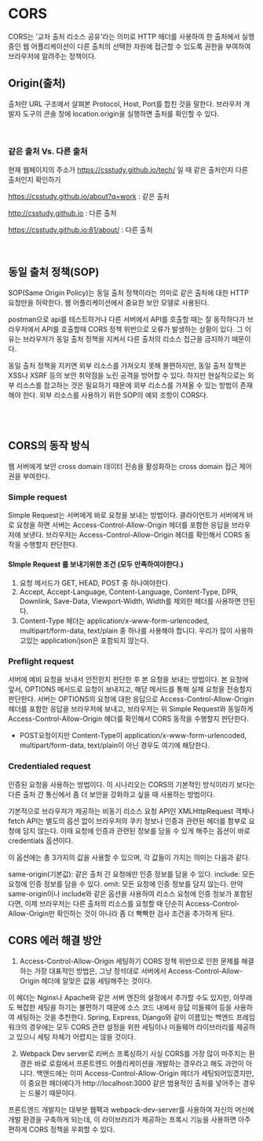 # CORS

CORS는 '교차 출처 리소스 공유'라는 의미로 HTTP 헤더를 사용하여 한 출처에서 실행중인 웹 어플리케이션이 다른 출처의 선택한 자원에 접근할 수 있도록 권한을 부여하여 브라우저에 알려주는 정책이다.


## Origin(출처)

출처란 URL 구조에서 살펴본 Protocol, Host, Port를 합친 것을 말한다. 브라우저 개발자 도구의 콘솔 창에 location.origin을 실행하면 출처를 확인할 수 있다.

<br>

### 같은 출처 Vs. 다른 출처
현재 웹페이지의 주소가 https://csstudy.github.io/tech/ 일 때 같은 출처인지 다른 출처인지 확인하기

https://csstudy.github.io/about?q=work : 같은 출처

http://csstudy.github.io : 다른 출처

https://csstudy.github.io:81/about/ : 다른 출처

<br>

## 동일 출처 정책(SOP)
SOP(Same Origin Policy)는 동일 출처 정책이라는 의미로 같은 출처에 대한 HTTP 요청만을 허락한다. 웹 어플리케이션에서 중요한 보안 모델로 사용된다.

postman으로 api를 테스트하거나 다른 서버에서 API를 호출할 때는 잘 동작하다가 브라우저에서 API를 호출할때 CORS 정책 위반으로 오류가 발생하는 상황이 있다. 그 이유는 브라우저가 동일 출처 정책을 지켜서 다른 출처의 리소스 접근을 금지하기 때문이다.

동일 출처 정책을 지키면 외부 리소스를 가져오지 못해 불편하지만, 동일 출처 정책은 XSS나 XSRF 등의 보안 취약점을 노린 공격을 방어할 수 있다. 하지만 현실적으로는 외부 리소스를 참고하는 것은 필요하기 때문에 외부 리소스를 가져올 수 있는 방법이 존재해야 한다. 외부 리소스를 사용하기 위한 SOP의 예외 조항이 CORS다.

<br><br>

## CORS의 동작 방식
웹 서버에게 보안 cross domain 데이터 전송을 활성화하는 cross domain 접근 제어권을 부여한다.


### Simple request

Simple Request는 서버에게 바로 요청을 보내는 방법이다. 클라이언트가 서버에게 바로 요청을 하면 서버는 Access-Control-Allow-Origin 헤더를 포함한 응답을 브라우저에 보낸다. 브라우저는 Access-Control-Allow-Origin 헤더를 확인해서 CORS 동작을 수행할지 판단한다.

#### SImple Request 를 보내기위한 조건 (모두 만족하여야한다.)

1. 요청 메서드가 GET, HEAD, POST 중 하나여야한다.
2. Accept, Accept-Language, Content-Language, Content-Type, DPR, Downlink, Save-Data, Viewport-Width, Width를 제외한 헤더를 사용하면 안된다.
3. Content-Type 헤더는 application/x-www-form-urlencoded, multipart/form-data, text/plain 중 하나를 사용해야 합니다. 우리가 많이 사용하고있는 application/json은 포함되지 않는다.

### Preflight request

서버에 예비 요청을 보내서 안전한지 판단한 후 본 요청을 보내는 방법이다. 본 요청에 앞서, OPTIONS 메서드로 요청이 보내지고, 해당 메서드를 통해 실제 요청을 전송할지 판단한다. 서버는 OPTIONS의 요청에 대한 응답으로 Access-Control-Allow-Origin 헤더를 포함한 응답을 브라우저에 보내고, 브라우저는 위 Simple Request와 동일하게 Access-Control-Allow-Origin 헤더를 확인해서 CORS 동작을 수행할지 판단한다.

- POST요청이지만 Content-Type이 application/x-www-form-urlencoded, multipart/form-data, text/plain이 아닌 경우도 여기에 해당한다.

### Credentialed request
인증된 요청을 사용하는 방법이다. 이 시나리오는 CORS의 기본적인 방식이라기 보다는 다른 출처 간 통신에서 좀 더 보안을 강화하고 싶을 때 사용하는 방법이다.

기본적으로 브라우저가 제공하는 비동기 리소스 요청 API인 XMLHttpRequest 객체나 fetch API는 별도의 옵션 없이 브라우저의 쿠키 정보나 인증과 관련된 헤더를 함부로 요청에 담지 않는다. 이때 요청에 인증과 관련된 정보를 담을 수 있게 해주는 옵션이 바로 credentials 옵션이다.

이 옵션에는 총 3가지의 값을 사용할 수 있으며, 각 값들이 가지는 의미는 다음과 같다.

same-origin(기본값): 같은 출처 간 요청에만 인증 정보를 담을 수 있다.
include: 모든 요청에 인증 정보를 담을 수 있다.
omit: 모든 요청에 인증 정보를 담지 않는다.
만약 same-origin이나 include와 같은 옵션을 사용하여 리소스 요청에 인증 정보가 포함된다면, 이제 브라우저는 다른 출처의 리소스를 요청할 때 단순히 Access-Control-Allow-Origin만 확인하는 것이 아니라 좀 더 빡빡한 검사 조건을 추가하게 된다.

## CORS 에러 해결 방안
1. Access-Control-Allow-Origin 세팅하기
CORS 정책 위반으로 인한 문제를 해결하는 가장 대표적인 방법은, 그냥 정석대로 서버에서 Access-Control-Allow-Origin 헤더에 알맞은 값을 세팅해주는 것이다.

이 헤더는 Nginx나 Apache와 같은 서버 엔진의 설정에서 추가할 수도 있지만, 아무래도 복잡한 세팅을 하기는 불편하기 때문에 소스 코드 내에서 응답 미들웨어 등을 사용하여 세팅하는 것을 추천한다. Spring, Express, Django와 같이 이름있는 백엔드 프레임워크의 경우에는 모두 CORS 관련 설정을 위한 세팅이나 미들웨어 라이브러리를 제공하고 있으니 세팅 자체가 어렵지는 않을 것이다.

2. Webpack Dev server로 리버스 프록싱하기
사실 CORS를 가장 많이 마주치는 환경은 바로 로컬에서 프론트엔드 어플리케이션을 개발하는 경우라고 해도 과언이 아니다. 백엔드에는 이미 Access-Control-Allow-Origin 헤더가 세팅되어있겠지만, 이 중요한 헤더에다가 http://localhost:3000 같은 범용적인 출처를 넣어주는 경우는 드물기 때문이다.

프론트엔드 개발자는 대부분 웹팩과 webpack-dev-server를 사용하여 자신의 머신에 개발 환경을 구축하게 되는데, 이 라이브러리가 제공하는 프록시 기능을 사용하면 아주 편하게 CORS 정책을 우회할 수 있다.

